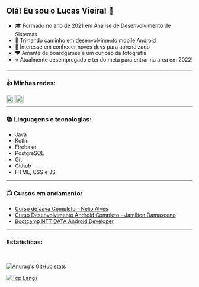 ## Olá! Eu sou o Lucas Vieira! 👋 

- :mortar_board: Formado no ano de 2021 em Analise de Desenvolvimento de Sistemas
- :iphone: Trilhando caminho em desenvolvimento mobile Android
- :dancers: Interesse em conhecer novos devs para aprendizado
- :heart: Amante de boardgames e um curioso da fotografia
- :star: Atualmente desempregado e tendo meta para entrar na area em 2022!

---

### :+1: Minhas redes:


[<img align="left" alt="Lucas Vieira | LinkedIn" width="22px" src="https://cdn.jsdelivr.net/npm/simple-icons@v3/icons/linkedin.svg" />][linkedin]
[<img align="left" alt="Lucas Vieira | Instagram" width="22px" src="https://cdn.jsdelivr.net/npm/simple-icons@v3/icons/instagram.svg" />][instagram]

<br />

---

### :books: Linguagens e tecnologias:

- Java
- Kotlin
- Firebase
- PostgreSQL
- Git
- Github
- HTML, CSS e JS

---

### 📺 Cursos em andamento:

- [Curso de Java Completo - Nélio Alves](https://www.udemy.com/course/java-curso-completo/)
- [Curso Desenvolvimento Android Completo - Jamilton Damasceno](https://www.udemy.com/course/curso-de-desenvolvimento-android-oreo/)
- [Bootcamp NTT DATA Android Developer](https://web.dio.me/track/ntt-data-android-developer?tab=path)

---

### Estatísticas:
<br />

[![Anurag's GitHub stats](https://github-readme-stats.vercel.app/api?username=lucasvieira93&show_icons=true&theme=gruvbox)](https://github.com/anuraghazra/github-readme-stats)


[![Top Langs](https://github-readme-stats.vercel.app/api/top-langs/?username=lucasvieira93&layout=compact&theme=gruvbox)](https://github.com/anuraghazra/github-readme-stats)


[instagram]: https://www.instagram.com/oi.lucasvieira/
[linkedin]: https://www.linkedin.com/in/lucasvieira1993/
